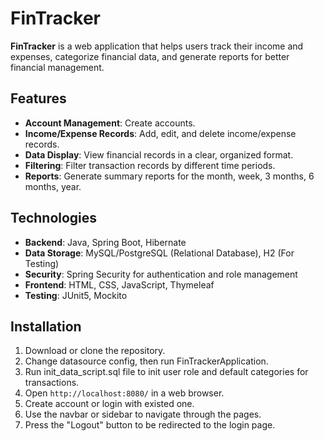# FinTracker

**FinTracker** is a web application that helps users track their income and expenses, categorize financial data, and generate reports for better financial management.

## Features

- **Account Management**: Create accounts.
- **Income/Expense Records**: Add, edit, and delete income/expense records.
- **Data Display**: View financial records in a clear, organized format.
- **Filtering**: Filter transaction records by different time periods.
- **Reports**: Generate summary reports for the month, week, 3 months, 6 months, year.

## Technologies

- **Backend**: Java, Spring Boot, Hibernate
- **Data Storage**: MySQL/PostgreSQL (Relational Database), H2 (For Testing)
- **Security**: Spring Security for authentication and role management
- **Frontend**: HTML, CSS, JavaScript, Thymeleaf
- **Testing**: JUnit5, Mockito

## Installation

1. Download or clone the repository.
2. Change datasource config, then run FinTrackerApplication.
3. Run init_data_script.sql file to init user role and default categories for transactions.
4. Open `http://localhost:8080/` in a web browser. 
5. Create account or login with existed one. 
6. Use the navbar or sidebar to navigate through the pages. 
7. Press the "Logout" button to be redirected to the login page.
